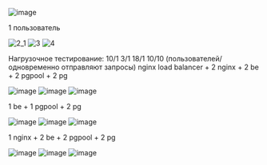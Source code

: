 ![image](https://github.com/pligy/store/assets/62108982/44640496-a4a5-4275-a9ae-3250a57eaa79)


1 пользователь

![2_1](https://github.com/pligy/store/assets/62108982/3635418b-8e34-45d5-8333-bc5f13cf3b08)
![3](https://github.com/pligy/store/assets/62108982/abbb6f12-30cf-40f2-98f3-fdbc2aee7733)
![4](https://github.com/pligy/store/assets/62108982/6bcecbfd-4cc6-4465-a0ee-c903f2a015c5)

Нагрузочное тестирование:
10/1 3/1 18/1 10/10 (пользователей/одновременно отправляют запросы)
nginx load balancer + 2 nginx + 2 be + 2 pgpool + 2 pg

![image](https://github.com/pligy/store/assets/62108982/66dfe88c-115d-40ae-8604-9b0d4442a801)
![image](https://github.com/pligy/store/assets/62108982/470f4e1e-7385-413d-8ec7-bc463fd3305f)
![image](https://github.com/pligy/store/assets/62108982/509e13df-8041-43eb-be07-015708f10fa2)


1 be + 1 pgpool + 2 pg

![image](https://github.com/pligy/store/assets/62108982/6d8bbd53-9164-40f6-be4c-9c1d238fb944)
![image](https://github.com/pligy/store/assets/62108982/8ac99a05-51f5-4540-b107-19c925602da1)
![image](https://github.com/pligy/store/assets/62108982/a65e34ef-b583-4077-9a44-6039e29bf1ca)


1 nginx + 2 be + 2 pgpool + 2 pg

![image](https://github.com/pligy/store/assets/62108982/4101bb9e-6abb-4b1e-8a4e-d733c28fb830)
![image](https://github.com/pligy/store/assets/62108982/3b4fbb5c-589e-4240-adcc-2a20825ee679)
![image](https://github.com/pligy/store/assets/62108982/bb0439c8-d09e-4222-a13e-31d61f0b7836)
